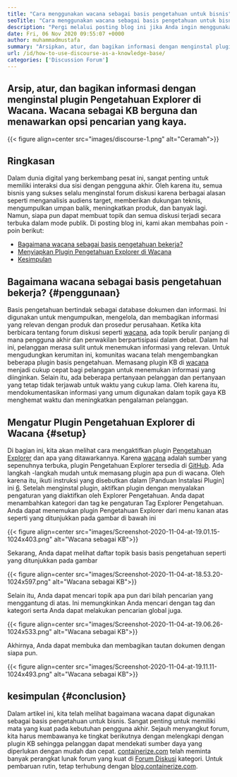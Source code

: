 ```yaml
---
title: "Cara menggunakan wacana sebagai basis pengetahuan untuk bisnis" 
seoTitle: "Cara menggunakan wacana sebagai basis pengetahuan untuk bisnis" 
description: "Pergi melalui posting blog ini jika Anda ingin menggunakan wacana sebagai basis pengetahuan. Aktifkan hari ini, dan bagikan versi langsung dari dokumen perusahaan Anda" 
date: Fri, 06 Nov 2020 09:55:07 +0000
author: muhammadmustafa
summary: "Arsipkan, atur, dan bagikan informasi dengan menginstal plugin Pengetahuan Explorer di Wacana. Wacana sebagai KB berguna dan menawarkan opsi pencarian yang kaya." 
url: /id/how-to-use-discourse-as-a-knowledge-base/
categories: ['Discussion Forum']
---
```


## Arsip, atur, dan bagikan informasi dengan menginstal plugin Pengetahuan Explorer di Wacana. Wacana sebagai KB berguna dan menawarkan opsi pencarian yang kaya.

{{< figure align=center src="images/discourse-1.png" alt="Ceramah">}}


## Ringkasan
Dalam dunia digital yang berkembang pesat ini, sangat penting untuk memiliki interaksi dua sisi dengan pengguna akhir. Oleh karena itu, semua bisnis yang sukses selalu menginstal forum diskusi karena berbagai alasan seperti menganalisis audiens target, memberikan dukungan teknis, mengumpulkan umpan balik, meningkatkan produk, dan banyak lagi. Namun, siapa pun dapat membuat topik dan semua diskusi terjadi secara terbuka dalam mode publik.
Di posting blog ini, kami akan membahas poin -poin berikut:
  * [Bagaimana wacana sebagai basis pengetahuan bekerja?][1]
  * [Menyiapkan Plugin Pengetahuan Explorer di Wacana][2]
  * [Kesimpulan][3]

## Bagaimana wacana sebagai basis pengetahuan bekerja? {#penggunaan}
Basis pengetahuan bertindak sebagai database dokumen dan informasi. Ini digunakan untuk mengumpulkan, mengelola, dan membagikan informasi yang relevan dengan produk dan prosedur perusahaan. Ketika kita berbicara tentang forum diskusi seperti [wacana][4], ada topik berulir panjang di mana pengguna akhir dan perwakilan berpartisipasi dalam debat. Dalam hal ini, pelanggan merasa sulit untuk menemukan informasi yang relevan. Untuk mengudungkan kerumitan ini, komunitas wacana telah mengembangkan beberapa plugin basis pengetahuan.
Memasang plugin KB di [wacana][4] menjadi cukup cepat bagi pelanggan untuk menemukan informasi yang diinginkan. Selain itu, ada beberapa pertanyaan pelanggan dan pertanyaan yang tetap tidak terjawab untuk waktu yang cukup lama. Oleh karena itu, mendokumentasikan informasi yang umum digunakan dalam topik gaya KB menghemat waktu dan meningkatkan pengalaman pelanggan.

## Mengatur Plugin Pengetahuan Explorer di Wacana {#setup}
Di bagian ini, kita akan melihat cara mengaktifkan plugin [Pengetahuan Explorer][5] dan apa yang ditawarkannya.
Karena [wacana][4] adalah sumber yang sepenuhnya terbuka, plugin Pengetahuan Explorer tersedia di [GitHub][5].
Ada langkah -langkah mudah untuk memasang plugin apa pun di wacana. Oleh karena itu, ikuti instruksi yang disebutkan dalam [Panduan Instalasi Plugin] ini [6].
Setelah menginstal plugin, aktifkan plugin dengan menyalakan pengaturan yang diaktifkan oleh Explorer Pengetahuan. Anda dapat menambahkan kategori dan tag ke pengaturan Tag Explorer Pengetahuan.
Anda dapat menemukan plugin Pengetahuan Explorer dari menu kanan atas seperti yang ditunjukkan pada gambar di bawah ini

{{< figure align=center src="images/Screenshot-2020-11-04-at-19.01.15-1024x403.png" alt="Wacana sebagai KB">}}

Sekarang, Anda dapat melihat daftar topik basis basis pengetahuan seperti yang ditunjukkan pada gambar

{{< figure align=center src="images/Screenshot-2020-11-04-at-18.53.20-1024x597.png" alt="Wacana sebagai KB">}}

Selain itu, Anda dapat mencari topik apa pun dari bilah pencarian yang menggantung di atas. Ini memungkinkan Anda mencari dengan tag dan kategori serta Anda dapat melakukan pencarian global juga.

{{< figure align=center src="images/Screenshot-2020-11-04-at-19.06.26-1024x533.png" alt="Wacana sebagai KB">}}

Akhirnya, Anda dapat membuka dan membagikan tautan dokumen dengan siapa pun.

{{< figure align=center src="images/Screenshot-2020-11-04-at-19.11.11-1024x493.png" alt="Wacana sebagai KB">}}


## kesimpulan {#conclusion}
Dalam artikel ini, kita telah melihat bagaimana wacana dapat digunakan sebagai basis pengetahuan untuk bisnis. Sangat penting untuk memiliki mata yang kuat pada kebutuhan pengguna akhir. Sejauh menyangkut forum, kita harus membawanya ke tingkat berikutnya dengan melengkapi dengan plugin KB sehingga pelanggan dapat mendekati sumber daya yang diperlukan dengan mudah dan cepat.
[containerize.com][7] telah meminta banyak perangkat lunak forum yang kuat di [Forum Diskusi][8] kategori. Untuk pembaruan rutin, tetap terhubung dengan [blog.containerize.com][9].

  
[1]: #usage
[2]: #setup
[3]: #Conclusion
[4]: https://products.containerize.com/discussion-forum/discourse
[5]: https://github.com/discourse/discourse-knowledge-explorer
[6]: https://meta.discourse.org/t/install-a-plugin/19157
[7]: https://www.containerize.com/
[8]: https://products.containerize.com/discussion-forum
[9]: https://blog.containerize.com/
